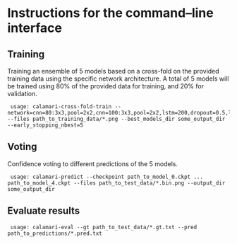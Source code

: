 # Instructions for the command–line interface

## Training 
Training an ensemble of 5 models based on a cross-fold on the provided training data using the specific network architecture. A total of 5 models will be trained using 80% of the provided data for training, and 20% for validation.

	 usage: calamari-cross-fold-train --network=cnn=80:3x3,pool=2x2,cnn=100:3x3,pool=2x2,lstm=200,dropout=0.5,lstm=200,dropout=0.5 --files path_to_training_data/*.png --best_models_dir some_output_dir --early_stopping_nbest=5 

## Voting
  Confidence voting to different predictions of the 5 models.
  
 	 usage: calamari-predict --checkpoint path_to_model_0.ckpt ... path_to_model_4.ckpt --files path_to_test_data/*.bin.png --output_dir some_output_dir
 
## Evaluate results

	 usage: calamari-eval --gt path_to_test_data/*.gt.txt --pred path_to_predictions/*.pred.txt

 
